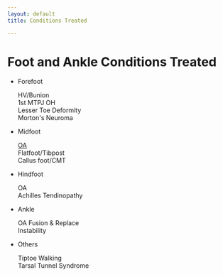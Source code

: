 ```yaml
---
layout: default
title: Conditions Treated

---
```


# Foot and Ankle Conditions Treated

* Forefoot

   HV/Bunion  
   1st MTPJ OH  
   Lesser Toe Deformity  
   Morton's Neuroma  


* Midfoot

   [OA](conditions/midfoot-oa)  
   Flatfoot/Tibpost  
   Callus foot/CMT  


* Hindfoot

   OA  
   Achilles Tendinopathy  


* Ankle

   OA Fusion & Replace  
   Instability  


* Others

   Tiptoe Walking  
   Tarsal Tunnel Syndrome 